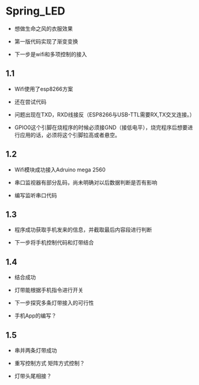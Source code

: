 ﻿# Spring_LED
 * 想做生命之风的衣服效果
 
 * 第一版代码实现了渐变变换
 
 * 下一步是wifi和多项控制的接入
## 1.1
 * Wifi使用了esp8266方案

 * 还在尝试代码

 * 问题出现在TXD，RXD线接反（ESP8266与USB-TTL需要RX,TX交叉连接。）

 * GPIO0这个引脚在烧程序的时候必须接GND（接低电平），烧完程序后想要进行应用的话，必须将这个引脚拉高或者悬空。
## 1.2
 * Wifi模块成功接入Adruino mega 2560

 * 串口监视器有部分乱码，尚未明确对以后数据判断是否有影响

 * 编写监听串口代码
## 1.3
 * 程序成功获取手机发来的信息，并截取最后内容段进行判断

 * 下一步将手机控制代码和灯带结合
## 1.4
 * 结合成功

 * 灯带能根据手机指令进行开关

 * 下一步探究多条灯带接入的可行性

 * 手机App的编写？
## 1.5 
 * 串并两条灯带成功

 * 重写控制方式 矩阵方式控制？

 * 灯带头尾相接？